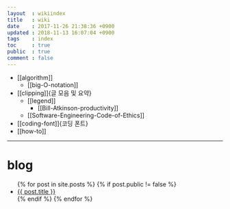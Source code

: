 ```yaml
---
layout  : wikiindex
title   : wiki
date    : 2017-11-26 21:38:36 +0900
updated : 2018-11-13 16:07:04 +0900
tags    : index
toc     : true
public  : true
comment : false
---
```



* [[algorithm]]
    * [[big-O-notation]]
* [[clipping]]{글 모음 및 요약}
    * [[legend]]
        * [[Bill-Atkinson-productivity]]
    * [[Software-Engineering-Code-of-Ethics]]
* [[coding-font]]{코딩 폰트}
* [[how-to]]

---

# blog
<div>
    <ul>
{% for post in site.posts %}
    {% if post.public != false %}
        <li>
            <a class="post-link" href="{{ post.url | prepend: site.baseurl }}">
                {{ post.title }}
            </a>
        </li>
    {% endif %}
{% endfor %}
    </ul>
</div>


